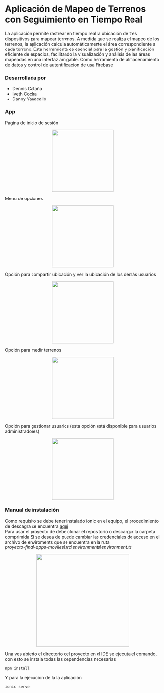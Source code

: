 # Aplicación de Mapeo de Terrenos con Seguimiento en Tiempo Real
La aplicación permite rastrear en tiempo real la ubicación de tres dispositivos para mapear terrenos.
A medida que se realiza el mapeo de los terrenos, la aplicación calcula automáticamente el área correspondiente a cada terreno. Esta herramienta es esencial para la gestión y planificación eficiente de espacios, facilitando la visualización y análisis de las áreas mapeadas en una interfaz amigable.
Como herramienta de almacenamiento de datos y control de autentificacion de usa Firebase
### Desarrollada por 
- Dennis Cataña
- Iveth Cocha
- Danny Yanacallo

### App
Pagina de inicio de sesión<br>
<p align="center">
    <img src="https://github.com/user-attachments/assets/f3e7c7f7-102f-42ce-a897-65acd5229898" width="200"/>
</p>

Menu de opciones<br>
<p align="center">
    <img src="https://github.com/user-attachments/assets/b847c997-c888-4035-b52c-7753fa4123c9" width="200"/>
</p>

Opción para compartir ubicación y ver la ubicación de los demás usuarios<br>
<p align="center">
    <img src="https://github.com/user-attachments/assets/5299b6ef-455f-48e0-b335-acfd10ecd6e5" width="200"/>
</p>

Opción para medir terrenos<br>
<p align="center">
    <img src="https://github.com/user-attachments/assets/f12e9ea3-d504-426c-8ae4-71a138052703" width="200"/>
</p>

Opción para gestionar usuarios (esta opción está disponible para usuarios administradores)<br>
<p align="center">
    <img src="https://github.com/user-attachments/assets/a37a3f01-3b82-4778-b4c1-0dc7a2fc2ae5" width="200"/>
</p>

### Manual de instalación
Como requisito se debe tener instalado ionic en el equipo, el procedimiento de descagra se encuentra [aquí](https://ionicframework.com/docs/intro/cli)<br>
Para usar el proyecto de debe clonar el repositorio o descargar la carpeta comprimida
Si se desea de puede cambiar las credenciales de acceso en el archivo de enviroments que se encuentra en la ruta<br>
*proyecto-final-apps-moviles\src\environments\environment.ts*
<p align="center">
    <img src="https://github.com/user-attachments/assets/8ca1acb4-8307-417f-b4f9-1c9be1501163" width="300"/>
</p>

Una ves abierto el directorio del proyecto en el IDE se ejecuta el comando, con esto se instala todas las dependencias necesarias 
```
npm install
```
Y para la ejecucion de la la aplicación 
```
ionic serve
```



